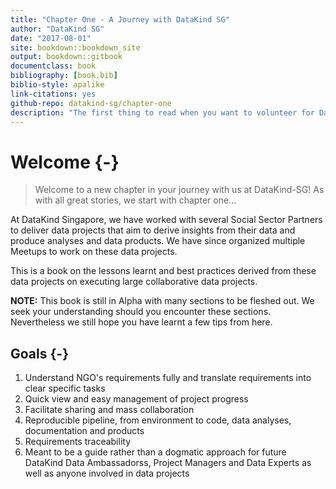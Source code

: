 ```yaml
--- 
title: "Chapter One - A Journey with DataKind SG"
author: "DataKind SG"
date: "2017-08-01"
site: bookdown::bookdown_site
output: bookdown::gitbook
documentclass: book
bibliography: [book.bib]
biblio-style: apalike
link-citations: yes
github-repo: datakind-sg/chapter-one
description: "The first thing to read when you want to volunteer for DataKind Singapore"
---
```


# Welcome {-}

> Welcome to a new chapter in your journey with us at DataKind-SG!
> As with all great stories, we start with chapter one...

At DataKind Singapore, we have worked with several Social Sector Partners to deliver data projects that aim to derive insights from their data and produce analyses and data products. We have since organized multiple Meetups to work on these data projects.

This is a book on the lessons learnt and best practices derived from these data projects on executing large collaborative data projects.

**NOTE:** This book is still in Alpha with many sections to be fleshed out. We seek your understanding should you encounter these sections. Nevertheless we still hope you have learnt a few tips from here.

## Goals {-}

1. Understand NGO's requirements fully and translate requirements into clear specific tasks
2. Quick view and easy management of project progress
3. Facilitate sharing and mass collaboration
4. Reproducible pipeline, from environment to code, data analyses, documentation and products
5. Requirements traceability
6. Meant to be a guide rather than a dogmatic approach for future DataKind Data Ambassadorss, Project Managers and Data Experts as well as anyone involved in data projects
